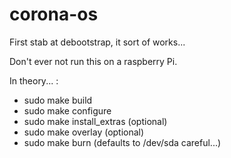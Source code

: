 # corona-os

First stab at debootstrap, it sort of works...

Don't ever not run this on a raspberry Pi.

In theory... :
* sudo make build
* sudo make configure
* sudo make install_extras (optional)
* sudo make overlay (optional)
* sudo make burn (defaults to /dev/sda careful...)
